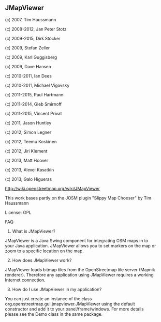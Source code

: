 ## JMapViewer

(c) 2007, Tim Haussmann

(c) 2008-2012, Jan Peter Stotz

(c) 2009-2015, Dirk Stöcker

(c) 2009, Stefan Zeller

(c) 2009, Karl Guggisberg

(c) 2009, Dave Hansen

(c) 2010-2011, Ian Dees

(c) 2010-2011, Michael Vigovsky

(c) 2011-2015, Paul Hartmann

(c) 2011-2014, Gleb Smirnoff

(c) 2011-2015, Vincent Privat

(c) 2011, Jason Huntley

(c) 2012, Simon Legner

(c) 2012, Teemu Koskinen

(c) 2012, Jiri Klement

(c) 2013, Matt Hoover

(c) 2013, Alexei Kasatkin

(c) 2013, Galo Higueras


http://wiki.openstreetmap.org/wiki/JMapViewer

This work bases partly on the JOSM plugin "Slippy Map Chooser" by Tim Haussmann

License: GPL

FAQ:

1. What is JMapViewer?

JMapViewer is a Java Swing component for integrating OSM maps in to your Java 
application. JMapViewer allows you to set markers on the map or zoom to a specific 
location on the map.

2. How does JMapViewer work?

JMapViewer loads bitmap tiles from the OpenStreetmap tile server (Mapnik renderer).
Therefore any application using JMapViewer requires a working Internet connection.    

3. How do I use JMapViewer in my application?

You can just create an instance of the class org.openstreetmap.gui.jmapviewer.JMapViewer
using the default constructor and add it to your panel/frame/windows.
For more details please see the Demo class in the same package.
